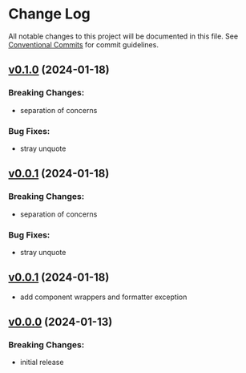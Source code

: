# Change Log

All notable changes to this project will be documented in this file.
See [Conventional Commits](Https://conventionalcommits.org) for commit guidelines.

<!-- changelog -->

## [v0.1.0](https://github.com/frankdugan3/ash_pyro/compare/v0.0.1...v0.1.0) (2024-01-18)
### Breaking Changes:

* separation of concerns



### Bug Fixes:

* stray unquote

## [v0.0.1](https://github.com/frankdugan3/ash_pyro/compare/v0.0.1...v0.0.1) (2024-01-18)

### Breaking Changes:

- separation of concerns

### Bug Fixes:

- stray unquote

## [v0.0.1](https://github.com/frankdugan3/ash_pyro/compare/v0.0.0...v0.0.1) (2024-01-18)

- add component wrappers and formatter exception

## [v0.0.0](https://github.com/frankdugan3/ash_pyro/compare/v0.0.0...v0.0.0) (2024-01-13)

### Breaking Changes:

- initial release
